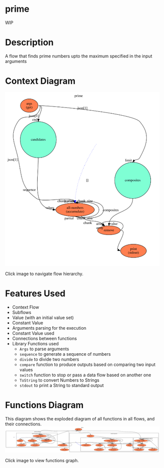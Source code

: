 prime
==

WIP

Description
===
A flow that finds prime numbers upto the maximum specified in the input arguments

Context Diagram
===
<a href="context.dot.svg" target="_blank"><img src="context.dot.svg"></a>

Click image to navigate flow hierarchy.

Features Used
===
* Context Flow
* Subflows
* Value (with an initial value set)
* Constant Value
* Arguments parsing for the execution
* Constant Value used
* Connections between functions
* Library Functions used
    * `Args` to parse arguments
    * `sequence` to generate a sequence of numbers
    * `divide` to divide two numbers
    * `compare` function to produce outputs based on comparing two input values
    * `switch` function to stop or pass a data flow based on another one
    * `ToString` to convert Numbers to Strings
    * `stdout` to print a String to standard output
    
Functions Diagram
===
This diagram shows the exploded diagram of all functions in all flows, and their connections.
<a href="functions.dot.svg" target="_blank"><img src="functions.dot.svg"></a>

Click image to view functions graph.